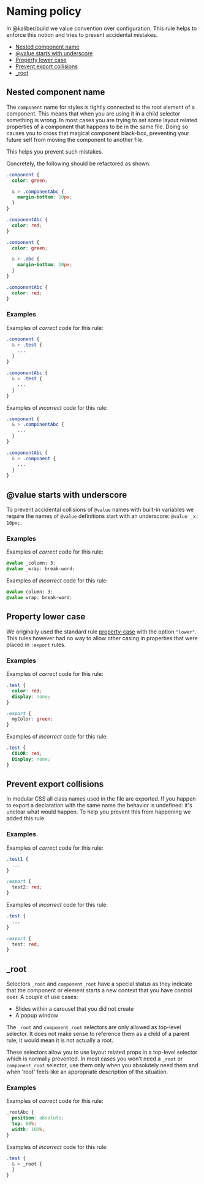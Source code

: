 # Naming policy

In @kaliber/build we value convention over configuration. This rule helps to enforce this notion and tries to prevent accidental mistakes.

- [Nested component name](#nested-component-name)
- [@value starts with underscore](#value-starts-with-underscore)
- [Property lower case](#property-lower-case)
- [Prevent export collisions](#prevent-export-collisions)
- [_root](#_root)

## Nested component name

The `component` name for styles is tightly connected to the root element of a component. This means that when you are using it in a child selector something is wrong. In most cases you are trying to set some layout related properties of a component that happens to be in the same file. Doing so causes you to cross that magical component black-box, preventing your future self from moving the component to another file.

This helps you prevent such mistakes.

Concretely, the following should be refactored as shown:

```css
.component {
  color: green;

  & > .componentAbc {
    margin-bottom: 10px;
  }
}

.componentAbc {
  color: red;
}
```

```css
.component {
  color: green;

  & > .abc {
    margin-bottom: 10px;
  }
}

.componentAbc {
  color: red;
}
```

### Examples

Examples of *correct* code for this rule:

```css
.component {
  & > .test {
    ...
  }
}
```

```css
.componentAbc {
  & > .test {
    ...
  }
}
```

Examples of *incorrect* code for this rule:

```css
.component {
  & > .componentAbc {
    ...
  }
}
```

```css
.componentAbc {
  & > .component {
    ...
  }
}
```

## @value starts with underscore

To prevent accidental collisions of `@value` names with built-in variables we require the names of `@value` definitions start with an underscore: `@value _x: 10px;`.

### Examples

Examples of *correct* code for this rule:

```css
@value _column: 3;
@value _wrap: break-word;
```

Examples of *incorrect* code for this rule:

```css
@value column: 3;
@value wrap: break-word;
```

## Property lower case

We originally used the standard rule [property-case](https://stylelint.io/user-guide/rules/property-case) with the option `"lower"`. This rules however had no way to allow other casing in properties that were placed in `:export` rules.

### Examples

Examples of *correct* code for this rule:

```css
.test {
  color: red;
  display: none;
}

:export {
  myColor: green;
}
```

Examples of *incorrect* code for this rule:

```css
.test {
  COLOR: red;
  Display: none;
}
```

## Prevent export collisions

In modular CSS all class names used in the file are exported. If you happen to export a declaration with the same name the behavior is undefined: it's unclear what would happen. To help you prevent this from happening we added this rule.

### Examples

Examples of *correct* code for this rule:

```css
.test1 {
  ...
}

:export {
  test2: red;
}
```

Examples of *incorrect* code for this rule:

```css
.test {
  ...
}

:export {
  test: red;
}
```

## _root

Selectors `_root` and `component_root` have a special status as they indicate that the component or element starts a new context that you have control over. A couple of use cases:

- Slides within a carousel that you did not create
- A popup window

The `_root` and `component_root` selectors are only allowed as top-level selector. It does not make sense to reference them as a child of a parent rule; it would mean it is not actually a root.

These selectors allow you to use layout related props in a top-level selector which is normally prevented. In most cases you won't need a `_root` or `component_root` selector, use them only when you absolutely need them and when 'root' feels like an appropriate description of the situation.

### Examples

Examples of *correct* code for this rule:

```css
_rootAbc {
  position: absolute;
  top: 60%;
  width: 100%;
}
```

Examples of *incorrect* code for this rule:

```css
.test {
  & > _root {
  }
}
```
